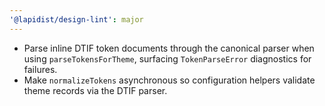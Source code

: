 ```yaml
---
'@lapidist/design-lint': major
---
```


- Parse inline DTIF token documents through the canonical parser when using `parseTokensForTheme`, surfacing `TokenParseError` diagnostics for failures.
- Make `normalizeTokens` asynchronous so configuration helpers validate theme records via the DTIF parser.
